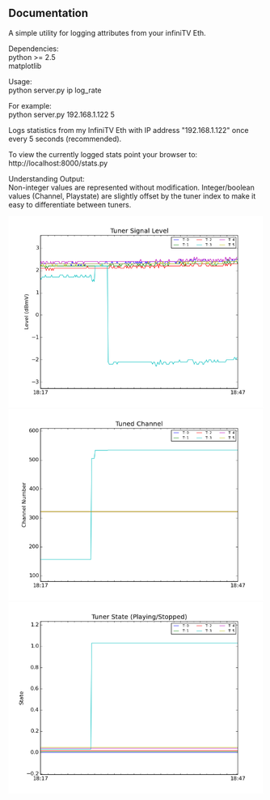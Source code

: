 Documentation
-------------

A simple utility for logging attributes from your infiniTV Eth. 

Dependencies:  
	python >= 2.5  
	matplotlib

Usage:  
	python server.py ip log_rate

For example:  
	python server.py 192.168.1.122 5

Logs statistics from my InfiniTV Eth with IP address "192.168.1.122" once every 5 seconds (recommended).

To view the currently logged stats point your browser to:  
	http://localhost:8000/stats.py

Understanding Output:  
	Non-integer values are represented without modification. Integer/boolean values (Channel, Playstate) are slightly offset by the tuner index to make it easy to differentiate between tuners. 

![Example Output](screenshots/8a3db400-529e-4c6b-81a1-90bda282e64a.png)
![Example Output](screenshots/99740001-62db-42dc-87cf-007163e30bfa.png)
![Example Output](screenshots/a7d03ed0-a50a-4b79-90ba-416efa4d0919.png)
